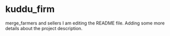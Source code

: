 # kuddu_firm
merge_farmers and sellers
I am editing the README file. Adding some more details about the project description.


